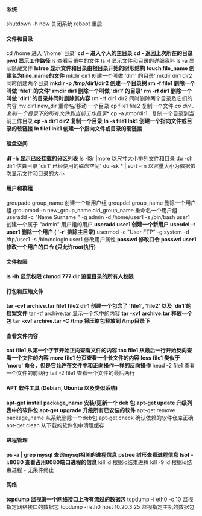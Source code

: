 #### 系统
shutdown -h now 关闭系统
reboot 重启

#### 文件和目录
cd /home 进入 '/home' 目录'
**cd ~ 进入个人的主目录**
**cd - 返回上次所在的目录**
**pwd 显示工作路径**
ls 查看目录中的文件
ls -l 显示文件和目录的详细资料
ls -a 显示隐藏文件
**lstree 显示文件和目录由根目录开始的树形结构**
**touch file_name 创建名为fiile_name的文件**
mkdir dir1 创建一个叫做 'dir1' 的目录'
mkdir dir1 dir2 同时创建两个目录
**mkdir -p /tmp/dir1/dir2 创建一个目录树**
**rm -f file1 删除一个叫做 'file1' 的文件'**
**rmdir dir1 删除一个叫做 'dir1' 的目录'**
**rm -rf dir1 删除一个叫做 'dir1' 的目录并同时删除其内容**
rm -rf dir1 dir2 同时删除两个目录及它们的内容
mv dir1 new_dir 重命名/移动 一个目录
cp file1 file2 复制一个文件
**cp dir/* . 复制一个目录下的所有文件到当前工作目录**
cp -a /tmp/dir1 . 复制一个目录到当前工作目录
**cp -a dir1 dir2 复制一个目录**
**ln -s file1 lnk1 创建一个指向文件或目录的软链接**
**ln file1 lnk1 创建一个指向文件或目录的硬链接**

#### 磁盘空间
**df -h 显示已经挂载的分区列表**
ls -lSr |more 以尺寸大小排列文件和目录
du -sh dir1 估算目录 'dir1' 已经使用的磁盘空间'
du -sk * | sort -rn 以容量大小为依据依次显示文件和目录的大小

#### 用户和群组
groupadd group_name 创建一个新用户组
groupdel group_name 删除一个用户组
groupmod -n new_group_name old_group_name 重命名一个用户组
useradd -c "Name Surname " -g admin -d /home/user1 -s /bin/bash user1 创建一个属于 "admin" 用户组的用户
**useradd user1 创建一个新用户**
**userdel -r user1 删除一个用户 ( '-r' 排除主目录)**
usermod -c "User FTP" -g system -d /ftp/user1 -s /bin/nologin user1 修改用户属性
**passwd 修改口令**
**passwd user1 修改一个用户的口令 (只允许root执行)**


#### 文件权限
**ls -lh 显示权限**
**chmod 777 dir 设置目录的所有人权限**

#### 打包和压缩文件 
**tar -cvf archive.tar file1 file2 dir1 创建一个包含了 'file1', 'file2' 以及 'dir1'的档案文件**
tar -tf archive.tar 显示一个包中的内容
**tar -xvf archive.tar 释放一个包**
**tar -xvf archive.tar -C /tmp 将压缩包释放到 /tmp目录下**

#### 查看文件内容 
**cat file1 从第一个字节开始正向查看文件的内容**
**tac file1 从最后一行开始反向查看一个文件的内容**
**more file1 分页查看一个长文件的内容**
**less file1 类似于 'more' 命令，但是它允许在文件中和正向操作一样的反向操作**
head -2 file1 查看一个文件的前两行
tail -2 file1 查看一个文件的最后两行

#### APT 软件工具 (Debian, Ubuntu 以及类似系统) 
**apt-get install package_name 安装/更新一个 deb 包**
**apt-get update 升级列表中的软件包**
**apt-get upgrade 升级所有已安装的软件**
apt-get remove package_name 从系统删除一个deb包
apt-get check 确认依赖的软件仓库正确
apt-get clean 从下载的软件包中清理缓存

#### 进程管理
**ps -a | grep mysql 查询mysql相关的进程信息**
**pstree 树形查看进程信息**
**lsof -i:8080 查看占用8080端口进程的信息**
kill id 根据id结束进程
kill -9 id 根据id结束进程 - 无条件终止

#### 网络
**tcpdump 监视第一个网络接口上所有流过的数据包**
tcpdump -i eth0 -c 10 监视指定网络接口的数据包
tcpdump -i eth0 host 10.20.3.25 监视指定主机的数据包